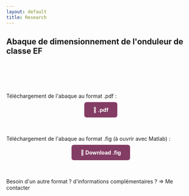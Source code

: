 ```yaml
---
layout: default
title: Research
---
```


## Abaque de dimensionnement de l'onduleur de classe EF

<br><br>
<br><br>

<p>Téléchargement de l'abaque au format .pdf :</p>

<div style="text-align: center; margin-bottom: 60px; margin-top: 20px;">
  <a href="/assets/pdf/chart_EF.pdf" download
     style="background-color: #833c64; color: white; padding: 12px 24px; border-radius: 6px; text-decoration: none; font-weight: bold;">
    📄 .pdf
  </a>
</div>

<p>Téléchargement de l'abaque au format .fig (à ouvrir avec Matlab) :</p>

<div style="text-align: center; margin-bottom: 60px; margin-top: 20px;">
  <a href="/assets/other/chart_EF.fig" download
     style="background-color: #833c64; color: white; padding: 12px 24px; border-radius: 6px; text-decoration: none; font-weight: bold;">
    📄 Download .fig
  </a>
</div>

<p>Besoin d'un autre format ? d'informations complémentaires ? => Me contacter</p>
